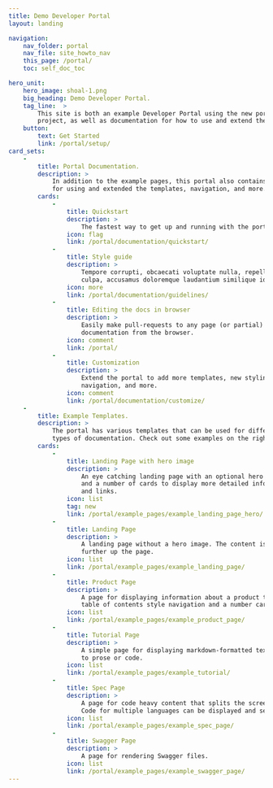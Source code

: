 ```yaml
---
title: Demo Developer Portal
layout: landing

navigation:
    nav_folder: portal
    nav_file: site_howto_nav 
    this_page: /portal/
    toc: self_doc_toc

hero_unit:
    hero_image: shoal-1.png
    big_heading: Demo Developer Portal.
    tag_line:  > 
        This site is both an example Developer Portal using the new portal 
        project, as well as documentation for how to use and extend the portal. 
    button: 
        text: Get Started
        link: /portal/setup/
card_sets:
    -
        title: Portal Documentation.
        description: >
            In addition to the example pages, this portal also contains documentation 
            for using and extended the templates, navigation, and more. 
        cards:
            - 
                title: Quickstart
                description: > 
                    The fastest way to get up and running with the portal. 
                icon: flag
                link: /portal/documentation/quickstart/
            -
                title: Style guide 
                description: > 
                    Tempore corrupti, obcaecati voluptate nulla, repellat labore 
                    culpa, accusamus doloremque laudantium similique id molestiae.
                icon: more
                link: /portal/documentation/guidelines/
            -
                title: Editing the docs in browser
                description: >
                    Easily make pull-requests to any page (or partial) in the 
                    documentation from the browser.
                icon: comment
                link: /portal/
            -
                title: Customization
                description: >
                    Extend the portal to add more templates, new styling, new 
                    navigation, and more. 
                icon: comment
                link: /portal/documentation/customize/
    -  
        title: Example Templates.
        description: >
            The portal has various templates that can be used for different 
            types of documentation. Check out some examples on the right.
        cards:
            -                
                title: Landing Page with hero image
                description: >
                    An eye catching landing page with an optional hero image 
                    and a number of cards to display more detailed information
                    and links. 
                icon: list
                tag: new
                link: /portal/example_pages/example_landing_page_hero/
            -
                title: Landing Page
                description: > 
                    A landing page without a hero image. The content is moved 
                    further up the page. 
                icon: list
                link: /portal/example_pages/example_landing_page/
            -
                title: Product Page
                description: > 
                    A page for displaying information about a product that has a 
                    table of contents style navigation and a number cards. 
                icon: list
                link: /portal/example_pages/example_product_page/
            -
                title: Tutorial Page
                description: >
                    A simple page for displaying markdown-formatted text. Equally suited 
                    to prose or code.
                icon: list
                link: /portal/example_pages/example_tutorial/
            -
                title: Spec Page 
                description: >
                    A page for code heavy content that splits the screen in two. 
                    Code for multiple languages can be displayed and selected between. 
                icon: list
                link: /portal/example_pages/example_spec_page/
            - 
                title: Swagger Page
                description: >
                    A page for rendering Swagger files. 
                icon: list 
                link: /portal/example_pages/example_swagger_page/ 
---
```

